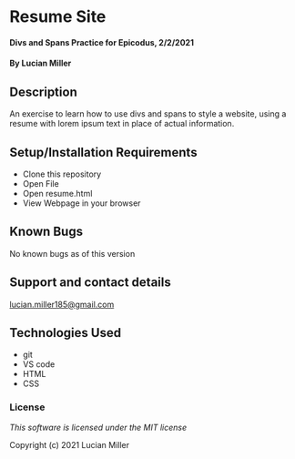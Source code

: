# Resume Site

#### Divs and Spans Practice for Epicodus, 2/2/2021

#### By Lucian Miller

## Description

An exercise to learn how to use divs and spans to style a website, using a resume with lorem ipsum text in place of actual information.

## Setup/Installation Requirements

* Clone this repository
* Open File
* Open resume.html
* View Webpage in your browser

## Known Bugs

No known bugs as of this version

## Support and contact details

lucian.miller185@gmail.com

## Technologies Used

* git
* VS code
* HTML
* CSS

### License

*This software is licensed under the MIT license*

Copyright (c) 2021 Lucian Miller
